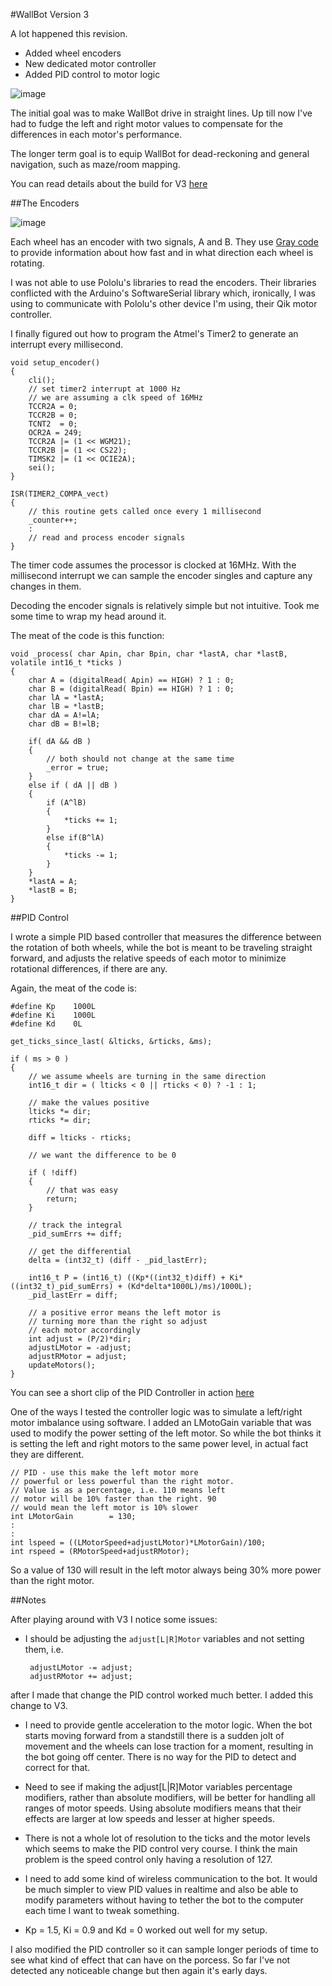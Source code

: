 #WallBot Version 3

A lot happened this revision.

 * Added wheel encoders
 * New dedicated motor controller
 * Added PID control to motor logic

![image](WallBot_V3.jpg)


The initial goal was to make WallBot drive in straight lines. Up till now I've had to fudge the left and right motor values to compensate for the differences in each motor's performance.

The longer term goal is to equip WallBot for dead-reckoning and general navigation, such as maze/room mapping.

You can read details about the build for V3 [here](http://solderspot.wordpress.com/2014/01/16/wallbot-version-2-5/)
 
 
##The Encoders

![image](encoder.jpg) 

Each wheel has an encoder with two signals, A and B. They use [Gray code](http://en.wikipedia.org/wiki/Gray_code) to provide information about how fast and in what direction each wheel is rotating.

I was not able to use Pololu's libraries to read the encoders. Their libraries conflicted with the Arduino's SoftwareSerial library which, ironically, I was using to communicate with Pololu's other device I'm using, their Qik motor controller.

I finally figured out how to program the Atmel's Timer2 to generate an interrupt every millisecond.
	
	void setup_encoder()
	{
		cli();
		// set timer2 interrupt at 1000 Hz
		// we are assuming a clk speed of 16MHz
		TCCR2A = 0;
		TCCR2B = 0;
		TCNT2  = 0;
		OCR2A = 249;
		TCCR2A |= (1 << WGM21);
		TCCR2B |= (1 << CS22);   
		TIMSK2 |= (1 << OCIE2A);
		sei();
	}

	ISR(TIMER2_COMPA_vect)
	{
		// this routine gets called once every 1 millisecond
		_counter++;
		:
		// read and process encoder signals
	}

The timer code assumes the processor is clocked at 16MHz. With the millisecond interrupt we can sample the encoder singles and capture any changes in them.

Decoding the encoder signals is relatively simple but not intuitive. Took me some time to wrap my head around it.

The meat of the code is this function:

	void _process( char Apin, char Bpin, char *lastA, char *lastB, volatile int16_t *ticks )
	{
		char A = (digitalRead( Apin) == HIGH) ? 1 : 0;
		char B = (digitalRead( Bpin) == HIGH) ? 1 : 0;
		char lA = *lastA;
		char lB = *lastB;
		char dA = A!=lA;
		char dB = B!=lB;

		if( dA && dB )
		{
			// both should not change at the same time
			_error = true;	
		}
		else if ( dA || dB )
		{
			if (A^lB) 
			{
 				*ticks += 1;
			}
			else if(B^lA)
			{
				*ticks -= 1;
			}
		}
		*lastA = A; 
		*lastB = B;
	}

##PID Control

I wrote a simple PID based controller that measures the difference between the rotation of both wheels, while the bot is meant to be traveling straight forward, and adjusts the relative speeds of each motor to minimize rotational differences, if there are any.

Again, the meat of the code is:

	#define Kp    1000L	
	#define Ki    1000L	
	#define Kd    0L

	get_ticks_since_last( &lticks, &rticks, &ms);

	if ( ms > 0 )
	{
    	// we assume wheels are turning in the same direction
    	int16_t dir = ( lticks < 0 || rticks < 0) ? -1 : 1;

    	// make the values positive
    	lticks *= dir;
    	rticks *= dir;

    	diff = lticks - rticks;

    	// we want the difference to be 0

    	if ( !diff)
    	{
      		// that was easy
      		return;
    	}

    	// track the integral 
    	_pid_sumErrs += diff;

    	// get the differential
    	delta = (int32_t) (diff - _pid_lastErr);

	    int16_t P = (int16_t) ((Kp*((int32_t)diff) + Ki*((int32_t)_pid_sumErrs) + (Kd*delta*1000L)/ms)/1000L);
		_pid_lastErr = diff;

    	// a positive error means the left motor is 
    	// turning more than the right so adjust 
    	// each motor accordingly
    	int adjust = (P/2)*dir;
    	adjustLMotor = -adjust;
    	adjustRMotor = adjust;
    	updateMotors();
	}


You can see a short clip of the PID Controller in action [here](http://youtu.be/i_lpRRQq7OE)

One of the ways I tested the controller logic was to simulate a left/right motor imbalance using software. I added an LMotoGain variable that was used to modify the power setting of the left motor. So while the bot thinks it is setting the left and right motors to the same power level, in actual fact they are different.

	// PID - use this make the left motor more
	// powerful or less powerful than the right motor.
	// Value is as a percentage, i.e. 110 means left
	// motor will be 10% faster than the right. 90
	// would mean the left motor is 10% slower
	int LMotorGain        = 130;
 	:
 	:
 	int lspeed = ((LMotorSpeed+adjustLMotor)*LMotorGain)/100;
	int rspeed = (RMotorSpeed+adjustRMotor);

So a value of 130 will result in the left motor always being 30% more power than the right motor.

##Notes

After playing around with V3 I notice some issues:

 * I should be adjusting the `adjust[L|R]Motor` variables and not setting them, i.e.
 		
 		adjustLMotor -= adjust;
 		adjustRMotor += adjust;
after I made that change the PID control worked much better. I added this change to V3.
 		
 * I need to provide gentle acceleration to the motor logic. When the bot starts moving forward from a standstill there is a sudden jolt of movement and the wheels can lose traction for a moment, resulting in the bot going off center. There is no way for the PID to detect and correct for that.
 
 *   Need to see if making the adjust[L|R]Motor variables percentage modifiers, rather than absolute modifiers, will be better for handling all ranges of motor speeds. Using absolute modifiers means that their effects are larger at low speeds and lesser at higher speeds.
 
 * There is not a whole lot of resolution to the ticks and the motor levels which seems to make the PID control very course. I think the main problem is the speed control only having a resolution of 127.
 
 * I need to add some kind of wireless communication to the bot. It would be much simpler to view PID values in realtime and also be able to modify parameters without having to tether the bot to the computer each time I want to tweak something.
 
 * Kp = 1.5, Ki = 0.9 and Kd = 0 worked out well for my setup.

I also modified the PID controller so it can sample longer periods of time to see what kind of effect that can have on the porcess. So far I've not detected any noticeable change but then again it's early days.	
